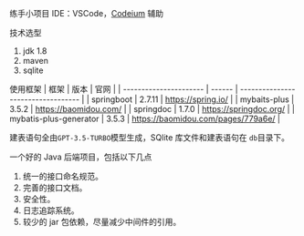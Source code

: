练手小项目
IDE：VSCode，[Codeium](https://codeium.com/) 辅助

技术选型
1. jdk 1.8
2. maven
3. sqlite

使用框架
| 框架                   | 版本   | 官网                               |
| ---------------------- | ------ | ---------------------------------- |
| springboot             | 2.7.11 | https://spring.io/                 |
| mybaits-plus           | 3.5.2  | https://baomidou.com/              |
| springdoc              | 1.7.0  | https://springdoc.org/             |
| mybatis-plus-generator | 3.5.3  | https://baomidou.com/pages/779a6e/ |

建表语句全由`GPT-3.5-TURBO`模型生成，SQlite 库文件和建表语句在 `db`目录下。

一个好的 Java 后端项目，包括以下几点
1. 统一的接口命名规范。
2. 完善的接口文档。
3. 安全性。
4. 日志追踪系统。
5. 较少的 jar 包依赖，尽量减少中间件的引用。